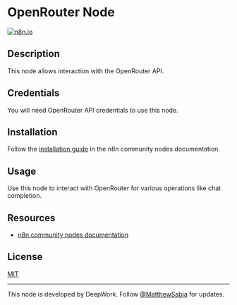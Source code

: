 # OpenRouter Node

[![n8n.io](https://img.shields.io/badge/powered%20by-n8n.io-green.svg?style=for-the-badge)](https://n8n.io)

## Description

This node allows interaction with the OpenRouter API.

## Credentials

You will need OpenRouter API credentials to use this node.

## Installation

Follow the [installation guide](https://docs.n8n.io/integrations/creating-nodes/create-nodes/) in the n8n community nodes documentation.

## Usage

Use this node to interact with OpenRouter for various operations like chat completion.

## Resources

* [n8n community nodes documentation](https://docs.n8n.io/integrations/creating-nodes/)

## License

[MIT](LICENSE.md)

---

This node is developed by DeepWork. Follow [@MatthewSabia](https://twitter.com/MatthewSabia) for updates.
